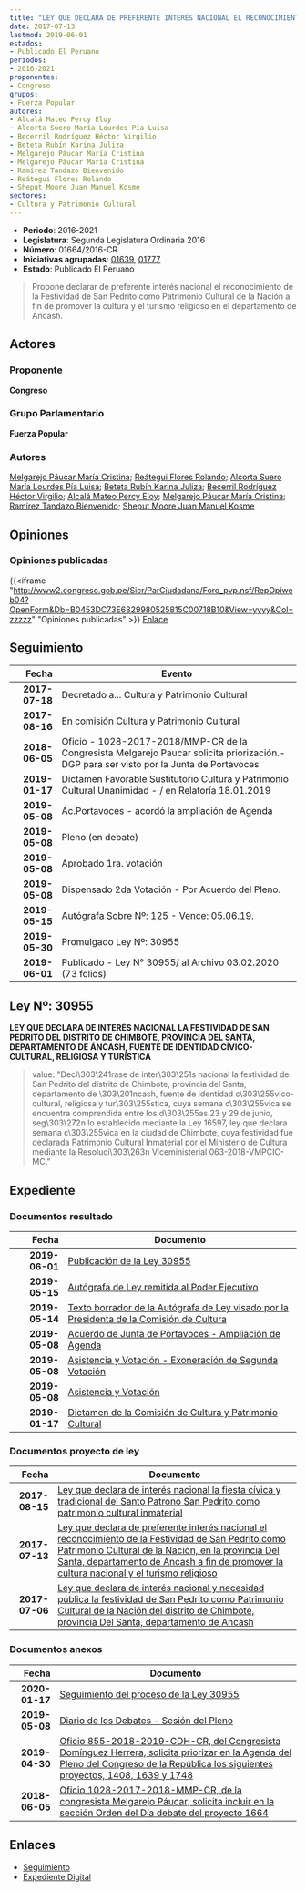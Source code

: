 ```yaml
---
title: "LEY QUE DECLARA DE PREFERENTE INTERÉS NACIONAL EL RECONOCIMIENTO DE LA FESTIVIDAD DE SAN PEDRITO COMO PATRIMONIO CULTURAL DE LA NACIÓN, EN LA PROVINCIA DEL SANTA, DEPARTAMENTO DE ANCASH A FIN DE PROMOVER LA CULTURA NACIONAL Y EL TURISMO RELIGIOSO"
date: 2017-07-13
lastmod: 2019-06-01
estados:
- Publicado El Peruano
periodos:
- 2016-2021
proponentes:
- Congreso
grupos:
- Fuerza Popular
autores:
- Alcalá Mateo Percy Eloy
- Alcorta Suero María Lourdes Pía Luisa
- Becerril Rodríguez Héctor Virgilio
- Beteta Rubín Karina Juliza
- Melgarejo Páucar María Cristina
- Melgarejo Páucar María Cristina
- Ramírez Tandazo Bienvenido
- Reátegui Flores Rolando
- Sheput Moore Juan Manuel Kosme
sectores:
- Cultura y Patrimonio Cultural
---
```

- **Periodo**: 2016-2021
- **Legislatura**: Segunda Legislatura Ordinaria 2016
- **Número**: 01664/2016-CR
- **Iniciativas agrupadas**: [01639](../../01600/01639), [01777](../../01700/01777)
- **Estado**: Publicado El Peruano

> Propone declarar de preferente interés nacional el reconocimiento de la Festividad de San Pedrito como Patrimonio Cultural de la Nación a fin de promover la cultura y el turismo religioso en el departamento de Ancash.


## Actores

### Proponente

**Congreso**

### Grupo Parlamentario

**Fuerza Popular**

### Autores

[Melgarejo Páucar María Cristina](mailto:mailto:mmelgarejo@congreso.gob.pe); [Reátegui Flores Rolando](mailto:mailto:rreategui@congreso.gob.pe); [Alcorta Suero María Lourdes Pía Luisa](mailto:mailto:lalcorta@congreso.gob.pe); [Beteta Rubín Karina Juliza](mailto:mailto:kbeteta@congreso.gob.pe); [Becerril Rodríguez Héctor Virgilio](mailto:mailto:hbecerril@congreso.gob.pe); [Alcalá Mateo Percy Eloy](mailto:mailto:palcala@congreso.gob.pe); [Melgarejo Páucar María Cristina](mailto:mailto:mmelgarejo@congreso.gob.pe); [Ramírez Tandazo Bienvenido](mailto:mailto:bramirez@congreso.gob.pe); [Sheput Moore Juan Manuel Kosme](mailto:mailto:jsheput@congreso.gob.pe)

## Opiniones

### Opiniones publicadas

{{<iframe "http://www2.congreso.gob.pe/Sicr/ParCiudadana/Foro_pvp.nsf/RepOpiweb04?OpenForm&Db=B0453DC73E6829980525815C00718B10&View=yyyy&Col=zzzzz" "Opiniones publicadas" >}}
[Enlace](http://www2.congreso.gob.pe/Sicr/ParCiudadana/Foro_pvp.nsf/RepOpiweb04?OpenForm&Db=B0453DC73E6829980525815C00718B10&View=yyyy&Col=zzzzz)


## Seguimiento

| Fecha | Evento |
|------:|--------|
| **2017-07-18** | Decretado a... Cultura y Patrimonio Cultural |
| **2017-08-16** | En comisión Cultura y Patrimonio Cultural |
| **2018-06-05** | Oficio - 1028-2017-2018/MMP-CR de la Congresista Melgarejo Paucar solicita priorización.- DGP para ser visto por la Junta de Portavoces |
| **2019-01-17** | Dictamen Favorable Sustitutorio Cultura y Patrimonio Cultural Unanimidad - / en Relatoría 18.01.2019 |
| **2019-05-08** | Ac.Portavoces - acordó la ampliación de Agenda |
| **2019-05-08** | Pleno (en debate) |
| **2019-05-08** | Aprobado 1ra. votación |
| **2019-05-08** | Dispensado 2da Votación - Por Acuerdo del Pleno. |
| **2019-05-15** | Autógrafa Sobre Nº: 125 - Vence: 05.06.19. |
| **2019-05-30** | Promulgado Ley Nº: 30955 |
| **2019-06-01** | Publicado - Ley N° 30955/ al Archivo 03.02.2020 (73 folios) |

## Ley Nº: 30955

**LEY QUE DECLARA DE INTERÉS NACIONAL LA FESTIVIDAD DE SAN PEDRITO DEL DISTRITO DE CHIMBOTE, PROVINCIA DEL SANTA, DEPARTAMENTO DE ÁNCASH, FUENTE DE IDENTIDAD CÍVICO-CULTURAL, RELIGIOSA Y TURÍSTICA**

> value: "Decl\303\241rase de inter\303\251s nacional la festividad de San Pedrito del distrito de Chimbote, provincia del Santa, departamento de \303\201ncash, fuente de identidad c\303\255vico-cultural, religiosa y tur\303\255stica, cuya semana c\303\255vica se encuentra comprendida entre los d\303\255as 23 y 29 de junio, seg\303\272n lo establecido mediante la Ley 16597, ley que declara semana c\303\255vica en la ciudad de Chimbote, cuya festividad fue declarada Patrimonio Cultural Inmaterial por el Ministerio de Cultura mediante la Resoluci\303\263n Viceministerial 063-2018-VMPCIC-MC."


## Expediente

### Documentos resultado

| Fecha | Documento |
|------:|-----------|
| **2019-06-01** | [Publicación de la Ley 30955](http://www.leyes.congreso.gob.pe/Documentos/2016_2021/ADLP/Normas_Legales/30955-LEY.pdf) |
| **2019-05-15** | [Autógrafa de Ley remitida al Poder Ejecutivo](http://www.leyes.congreso.gob.pe/Documentos/2016_2021/ADLP/Texto_Aprobado/AU0163920190515.pdf) |
| **2019-05-14** | [Texto borrador de la Autógrafa de Ley visado por la Presidenta de la Comisión de Cultura](http://www.leyes.congreso.gob.pe/Documentos/2016_2021/Texto_Borrador_de_Autografa/BAU0163920190514.pdf) |
| **2019-05-08** | [Acuerdo de Junta de Portavoces - Ampliación de Agenda](http://www.leyes.congreso.gob.pe/Documentos/2016_2021/Acuerdos/Junta_Portavoces/AJP0163920190508.pdf) |
| **2019-05-08** | [Asistencia y Votación - Exoneración de Segunda Votación](http://www.leyes.congreso.gob.pe/Documentos/2016_2021/Asistencia_y_Votacion/Proyectos_de_Ley/Exoneracion_de_Segunda_Votacion/AVS0163920190514.pdf) |
| **2019-05-08** | [Asistencia y Votación](http://www.leyes.congreso.gob.pe/Documentos/2016_2021/Asistencia_y_Votacion/Proyectos_de_Ley/AV0163920190508.pdf) |
| **2019-01-17** | [Dictamen de la Comisión de Cultura y Patrimonio Cultural](http://www.leyes.congreso.gob.pe/Documentos/2016_2021/Dictamenes/Proyectos_de_Ley/01639DC05MAY20190117.pdf) |

### Documentos proyecto de ley

| Fecha | Documento |
|------:|-----------|
| **2017-08-15** | [Ley que declara de interés nacional la fiesta cívica y tradicional del Santo Patrono San Pedrito como patrimonio cultural inmaterial](http://www.leyes.congreso.gob.pe/Documentos/2016_2021/Proyectos_de_Ley_y_de_Resoluciones_Legislativas/PL0177720170815..PDF) |
| **2017-07-13** | [Ley que declara de preferente interés nacional el reconocimiento de la Festividad de San Pedrito como Patrimonio Cultural de la Nación, en la provincia Del Santa, departamento de Ancash a fin de promover la cultura nacional y el turismo religioso](http://www.leyes.congreso.gob.pe/Documentos/2016_2021/Proyectos_de_Ley_y_de_Resoluciones_Legislativas/PL0166420170713.pdf) |
| **2017-07-06** | [Ley que declara de interés nacional y necesidad pública la festividad de San Pedrito como Patrimonio Cultural de la Nación del distrito de Chimbote, provincia Del Santa, departamento de Ancash](http://www.leyes.congreso.gob.pe/Documentos/2016_2021/Proyectos_de_Ley_y_de_Resoluciones_Legislativas/PL0163920170706...pdf) |

### Documentos anexos

| Fecha | Documento |
|------:|-----------|
| **2020-01-17** | [Seguimiento del proceso de la Ley 30955](http://www.leyes.congreso.gob.pe/Documentos/2016_2021/Seguimiento_de_Proyectos_de_Ley/01639PL20200117.pdf) |
| **2019-05-08** | [Diario de los Debates - Sesión del Pleno](http://www2.congreso.gob.pe/Sicr/DiarioDebates/Publicad.nsf/SesionesPleno/05256D6E0073DFE9052583F5005A78CC/$FILE/SLO-2018-8.pdf) |
| **2019-04-30** | [Oficio 855-2018-2019-CDH-CR, del Congresista Domínguez Herrera, solicita priorizar en la Agenda del Pleno del Congreso de la República los siguientes proyectos, 1408, 1639 y 1748](http://www.leyes.congreso.gob.pe/Documentos/2016_2021/Oficios/Congresistas/OFICIO-855-2018-2019-CDH-CR.pdf) |
| **2018-06-05** | [Oficio 1028-2017-2018-MMP-CR, de la congresista Melgarejo Páucar, solicita incluir en la sección Orden del Día debate del proyecto 1664](http://www.leyes.congreso.gob.pe/Documentos/2016_2021/Oficios/Congresistas/OFICIO-1028-2017-2018-MMP-CR.pdf) |

## Enlaces

- [Seguimiento](http://www2.congreso.gob.pe/Sicr/TraDocEstProc/CLProLey2016.nsf/f7fff46988ca05b1052578e100829cc7/816652cda406c17d0525815c006d409c?OpenDocument)
- [Expediente Digital](http://www2.congreso.gob.pe/Sicr/TraDocEstProc/Expvirt_2011.nsf/visbusqptramdoc1621/01664?opendocument)

